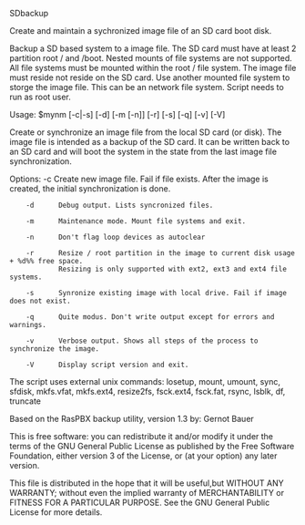 SDbackup

Create and maintain a sychronized image file of an SD card boot disk.

Backup a SD based system to a image file. The SD card must have at least 2 partition
root / and /boot. Nested mounts of file systems are not supported. All file systems
must be mounted within the root / file system.
The image file must reside not reside on the SD card. Use another mounted file system
to storge the image file. This can be an network file system.
Script needs to run as root user.

Usage:  $mynm [-c|-s] [-d] [-m [-n]] [-r] [-s] [-q] [-v] [-V] <path to disk image>

Create or synchronize an image file from the local SD card (or disk). The image file is intended
as a backup of the SD card. It can be written back to an SD card and will boot the system in the
state from the last image file synchronization.

Options:
        -c      Create new image file. Fail if file exists. After the image is created,
                the initial synchronization is done.

        -d      Debug output. Lists syncronized files.

        -m      Maintenance mode. Mount file systems and exit.

        -n      Don't flag loop devices as autoclear

        -r      Resize / root partition in the image to current disk usage + %d%% free space.
                Resizing is only supported with ext2, ext3 and ext4 file systems.

        -s      Synronize existing image with local drive. Fail if image does not exist.

        -q      Quite modus. Don't write output except for errors and warnings.

        -v      Verbose output. Shows all steps of the process to synchronize the image.

        -V      Display script version and exit.

The script uses external unix commands:
losetup, mount, umount, sync, sfdisk, mkfs.vfat, mkfs.ext4, resize2fs, fsck.ext4, fsck.fat, rsync, lsblk, df, truncate

Based on the RasPBX backup utility, version 1.3 by: Gernot Bauer <gernot at raspbx.org>

This is free software: you can redistribute it and/or modify it under the terms of the GNU General Public License 
as published by the Free Software Foundation, either version 3 of the License, or (at your option) any later version.

This file is distributed in the hope that it will be useful,but WITHOUT ANY WARRANTY; without even the implied warranty of
MERCHANTABILITY or FITNESS FOR A PARTICULAR PURPOSE.  See the GNU General Public License for more details.
